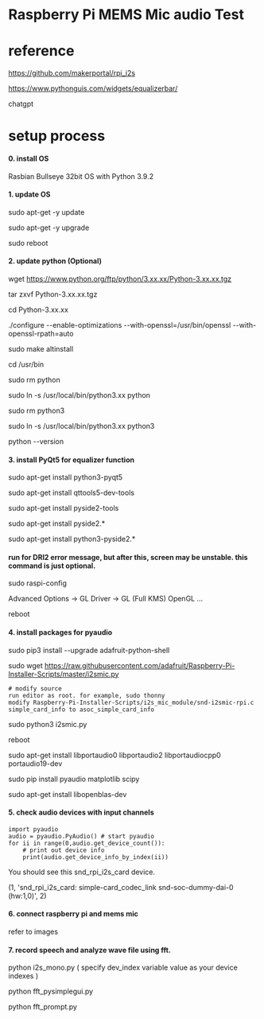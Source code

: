 # Raspberry Pi MEMS Mic audio Test
# reference 
https://github.com/makerportal/rpi_i2s

https://www.pythonguis.com/widgets/equalizerbar/

chatgpt


# setup process
#### 0. install OS

Rasbian Bullseye 32bit OS with Python 3.9.2


#### 1. update OS

sudo apt-get -y update

sudo apt-get -y upgrade

sudo reboot

#### 2. update python (Optional)

wget https://www.python.org/ftp/python/3.xx.xx/Python-3.xx.xx.tgz

tar zxvf Python-3.xx.xx.tgz

cd Python-3.xx.xx

./configure --enable-optimizations --with-openssl=/usr/bin/openssl --with-openssl-rpath=auto

sudo make altinstall

cd /usr/bin

sudo rm python

sudo ln -s /usr/local/bin/python3.xx python

sudo rm python3

sudo ln -s /usr/local/bin/python3.xx python3

python --version



#### 3. install PyQt5 for equalizer function

sudo apt-get install python3-pyqt5

sudo apt-get install qttools5-dev-tools

sudo apt-get install pyside2-tools

sudo apt-get install pyside2.*

sudo apt-get install python3-pyside2.*

#### run for DRI2 error message, but after this, screen may be unstable. this command is just optional. 
sudo raspi-config

Advanced Options -> GL Driver -> GL (Full KMS) OpenGL ...

reboot


#### 4. install packages for pyaudio 

sudo pip3 install --upgrade adafruit-python-shell

sudo wget https://raw.githubusercontent.com/adafruit/Raspberry-Pi-Installer-Scripts/master/i2smic.py

    # modify source
    run editor as root. for example, sudo thonny
    modify Raspberry-Pi-Installer-Scripts/i2s_mic_module/snd-i2smic-rpi.c
    simple_card_info to asoc_simple_card_info
    
sudo python3 i2smic.py</br>

reboot

sudo apt-get install libportaudio0 libportaudio2 libportaudiocpp0 portaudio19-dev</br>

sudo pip install pyaudio matplotlib scipy</br>

sudo apt-get install libopenblas-dev

#### 5. check audio devices with input channels

    import pyaudio
    audio = pyaudio.PyAudio() # start pyaudio
    for ii in range(0,audio.get_device_count()):
        # print out device info
        print(audio.get_device_info_by_index(ii))

You should see this snd_rpi_i2s_card device.

(1, 'snd_rpi_i2s_card: simple-card_codec_link snd-soc-dummy-dai-0 (hw:1,0)', 2)

#### 6. connect raspberry pi and mems mic

refer to images


#### 7. record speech and analyze wave file using fft.
python i2s_mono.py  ( specify dev_index variable value as your device indexes )

python fft_pysimplegui.py

python fft_prompt.py
